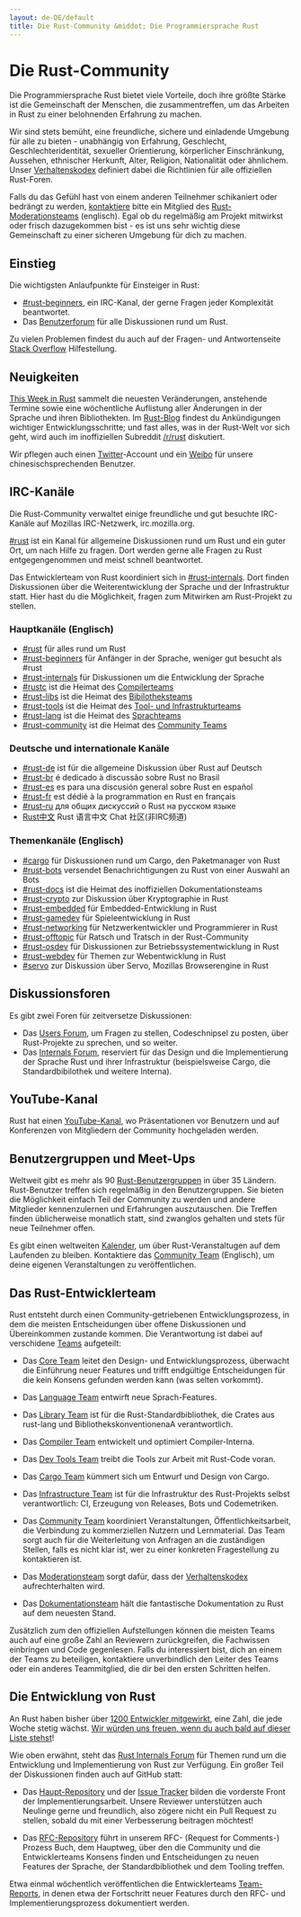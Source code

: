 ```yaml
---
layout: de-DE/default
title: Die Rust-Community &middot; Die Programmiersprache Rust
---
```


# Die Rust-Community

Die Programmiersprache Rust bietet viele Vorteile, doch ihre größte Stärke ist die Gemeinschaft der Menschen, die zusammentreffen, um das Arbeiten in Rust zu einer belohnenden Erfahrung zu machen.

Wir sind stets bemüht, eine freundliche, sichere und einladende Umgebung für alle zu bieten - unabhängig von Erfahrung, Geschlecht, Geschlechteridentität, sexueller Orientierung, körperlicher Einschränkung, Aussehen, ethnischer Herkunft, Alter, Religion, Nationalität oder ähnlichem. Unser [Verhaltenskodex][coc] definiert dabei die Richtlinien für alle offiziellen Rust-Foren.

Falls du das Gefühl hast von einem anderen Teilnehmer schikaniert oder bedrängt zu werden, [kontaktiere][mod_team_email] bitte ein Mitglied des [Rust-Moderationsteams][mod_team] (englisch). Egal ob du regelmäßig am Projekt mitwirkst oder frisch dazugekommen bist - es ist uns sehr wichtig diese Gemeinschaft zu einer sicheren Umgebung für dich zu machen.

[coc]: conduct.html
[mod_team_email]: mailto:rust-mods@rust-lang.org

## Einstieg

Die wichtigsten Anlaufpunkte für Einsteiger in Rust:

- [#rust-beginners][beginners_irc], ein IRC-Kanal, der gerne Fragen jeder Komplexität beantwortet.
- Das [Benutzerforum][users_forum] für alle Diskussionen rund um Rust. 

Zu vielen Problemen findest du auch auf der Fragen- und Antwortenseite [Stack Overflow][stack_overflow] Hilfestellung.

[stack_overflow]: https://stackoverflow.com/questions/tagged/rust

## Neuigkeiten

[This Week in Rust][twir] sammelt die neuesten Veränderungen, anstehende Termine sowie eine wöchentliche Auflistung aller Änderungen in der Sprache und ihren Bibliothekten. Im [Rust-Blog][rust_blog] findest du Ankündigungen wichtiger Entwicklungsschritte; und fast alles, was in der Rust-Welt vor sich geht, wird auch im inoffiziellen Subreddit [/r/rust][reddit] diskutiert.

Wir pflegen auch einen [Twitter][twitter]-Account und ein [Weibo][weibo] für unsere chinesischsprechenden Benutzer.

[twir]: https://this-week-in-rust.org/
[rust_blog]: http://blog.rust-lang.org/
[reddit]: https://www.reddit.com/r/rust
[reddit_coc]: https://www.reddit.com/r/rust/comments/2rvrzx/our_code_of_conduct_please_read/
[twitter]: https://twitter.com/rustlang
[weibo]: http://weibo.com/u/5616913483

## IRC-Kanäle

Die Rust-Community verwaltet einige freundliche und gut besuchte IRC-Kanäle auf Mozillas IRC-Netzwerk, irc.mozilla.org.

[#rust][rust_irc] ist ein Kanal für allgemeine Diskussionen rund um Rust und ein guter Ort, um nach Hilfe zu fragen. Dort werden gerne alle Fragen zu Rust entgegengenommen und meist schnell beantwortet.

Das Entwicklerteam von Rust koordiniert sich in [#rust-internals][internals_irc]. Dort finden Diskussionen über die Weiterentwicklung der Sprache und der Infrastruktur statt. Hier hast du die Möglichkeit, fragen zum Mitwirken am Rust-Projekt zu stellen.

### Hauptkanäle (Englisch)

- [#rust][rust_irc] für alles rund um Rust
- [#rust-beginners][beginners_irc] für Anfänger in der Sprache, weniger gut besucht als #rust
- [#rust-internals][internals_irc] für Diskussionen um die Entwicklung der Sprache
- [#rustc][rustc_irc] ist die Heimat des [Compilerteams][compiler_team]
- [#rust-libs][libs_irc] ist die Heimat des [Bibilotheksteams][library_team]
- [#rust-tools][tools_irc] ist die Heimat des [Tool- und Infrastrukturteams][dev_tools_team]
- [#rust-lang][lang_irc] ist die Heimat des [Sprachteams][language_team]
- [#rust-community][community_irc] ist die Heimat des [Community Teams][community_team]

### Deutsche und internationale Kanäle

- [#rust-de][de_irc] ist für die allgemeine Diskussion über Rust auf Deutsch
- [#rust-br][br_irc] é dedicado à discussão sobre Rust no Brasil
- [#rust-es][es_irc] es para una discusión general sobre Rust en español
- [#rust-fr][fr_irc] est dédié à la programmation en Rust en français
- [#rust-ru][ru_irc] для общих дискуссий о Rust на русском языке
- [Rust中文][cn_org] Rust 语言中文 Chat 社区(非IRC频道)

### Themenkanäle (Englisch)

- [#cargo][cargo_irc] für Diskussionen rund um Cargo, den Paketmanager von Rust
- [#rust-bots][bots_irc] versendet Benachrichtigungen zu Rust von einer Auswahl an Bots
- [#rust-docs][docs_irc] ist die Heimat des inoffiziellen Dokumentationsteams
- [#rust-crypto][crypto_irc] zur Diskussion über Kryptographie in Rust
- [#rust-embedded][embedded_irc] für Embedded-Entwicklung in Rust
- [#rust-gamedev][gamedev_irc] für Spieleentwicklung in Rust
- [#rust-networking][networking_irc] für Netzwerkentwickler und Programmierer in Rust
- [#rust-offtopic][offtopic_irc] für Ratsch und Tratsch in der Rust-Community
- [#rust-osdev][osdev_irc] für Diskussionen zur Betriebssystementwicklung in Rust
- [#rust-webdev][webdev_irc] für Themen zur Webentwicklung in Rust
- [#servo][servo_irc] zur Diskussion über Servo, Mozillas Browserengine in Rust

[IRC]: https://en.wikipedia.org/wiki/Internet_Relay_Chat
[beginners_irc]: https://chat.mibbit.com/?server=irc.mozilla.org&channel=%23rust-beginners
[bots_irc]: https://chat.mibbit.com/?server=irc.mozilla.org&channel=%23rust-bots
[br_irc]: https://chat.mibbit.com/?server=irc.mozilla.org&channel=%23rust-br
[cargo_irc]: https://chat.mibbit.com/?server=irc.mozilla.org&channel=%23cargo
[cn_org]: https://chat.rust-china.org/
[community_irc]: https://chat.mibbit.com/?server=irc.mozilla.org&channel=%23rust-community
[crypto_irc]: https://chat.mibbit.com/?server=irc.mozilla.org&channel=%23rust-crypto
[de_irc]: https://chat.mibbit.com/?server=irc.mozilla.org&channel=%23rust-de
[es_irc]: https://chat.mibbit.com/?server=irc.mozilla.org&channel=%23rust-es
[embedded_irc]: https://chat.mibbit.com/?server=irc.mozilla.org&channel=%23rust-embedded
[fr_irc]: https://chat.mibbit.com/?server=irc.mozilla.org&channel=%23rust-fr
[gamedev_irc]: https://chat.mibbit.com/?server=irc.mozilla.org&channel=%23rust-gamedev
[internals_irc]: https://chat.mibbit.com/?server=irc.mozilla.org&channel=%23rust-internals
[lang_irc]: https://chat.mibbit.com/?server=irc.mozilla.org&channel=%23rust-lang
[libs_irc]: https://chat.mibbit.com/?server=irc.mozilla.org&channel=%23rust-libs
[networking_irc]: https://chat.mibbit.com/?server=irc.mozilla.org&channel=%23rust-networking
[offtopic_irc]: https://chat.mibbit.com/?server=irc.mozilla.org&channel=%23rust-offtopic
[osdev_irc]: https://chat.mibbit.com/?server=irc.mozilla.org&channel=%23rust-osdev
[ru_irc]: https://chat.mibbit.com/?server=irc.mozilla.org&channel=%23rust-ru
[rust_irc]: https://chat.mibbit.com/?server=irc.mozilla.org&channel=%23rust
[rustc_irc]: https://chat.mibbit.com/?server=irc.mozilla.org&channel=%23rustc
[servo_irc]: https://chat.mibbit.com/?server=irc.mozilla.org&channel=%23servo
[tools_irc]: https://chat.mibbit.com/?server=irc.mozilla.org&channel=%23rust-tools
[webdev_irc]: https://chat.mibbit.com/?server=irc.mozilla.org&channel=%23rust-webdev
[docs_irc]: https://chat.mibbit.com/?server=irc.mozilla.org&channel=%23rust-docs

## Diskussionsforen

Es gibt zwei Foren für zeitversetze Diskussionen:

- Das [Users Forum][users_forum], um Fragen zu stellen, Codeschnipsel zu posten, über Rust-Projekte zu sprechen, und so weiter.
- Das [Internals Forum][internals_forum], reserviert für das Design und die Implementierung der Sprache Rust und ihrer Infrastruktur (beispielsweise Cargo, die Standardbibilothek und weitere Interna).

[users_forum]: https://users.rust-lang.org/
[internals_forum]: https://internals.rust-lang.org/

## YouTube-Kanal

Rust hat einen [YouTube-Kanal][youtube_channel], wo Präsentationen vor Benutzern und auf Konferenzen von Mitgliedern der Community hochgeladen werden.

[youtube_channel]: https://www.youtube.com/channel/UCaYhcUwRBNscFNUKTjgPFiA

## Benutzergruppen und Meet-Ups

Weltweit gibt es mehr als 90 [Rust-Benutzergruppen][user_group] in über 35 Ländern. Rust-Benutzer treffen sich regelmäßig in den Benutzergruppen. Sie bieten die Möglichkeit einfach Teil der Community zu werden und andere Mitglieder kennenzulernen und Erfahrungen auszutauschen. Die Treffen finden üblicherweise monatlich statt, sind zwanglos gehalten und stets für neue Teilnehmer offen.

Es gibt einen weltweiten [Kalender][calendar], um über Rust-Veranstaltugen auf dem Laufenden zu bleiben. Kontaktiere das [Community Team][community_team] (Englisch), um deine eigenen Veranstaltungen zu veröffentlichen.

[user_group]: ./user-groups.html
[calendar]: https://www.google.com/calendar/embed?src=apd9vmbc22egenmtu5l6c5jbfc@group.calendar.google.com

## Das Rust-Entwicklerteam

Rust entsteht durch einen Community-getriebenen Entwicklungsprozess, in dem die meisten Entscheidungen über offene Diskussionen und Übereinkommen zustande kommen. Die Verantwortung ist dabei auf verschidene [Teams][teams] aufgeteilt:

* Das [Core Team][core_team] leitet den Design- und Entwicklungsprozess, überwacht die Einführung neuer Features und trifft endgültige Entscheidungen für die kein Konsens gefunden werden kann (was selten vorkommt).

* Das [Language Team][language_team] entwirft neue Sprach-Features.

* Das [Library Team][library_team] ist für die Rust-Standardbibliothek, die Crates aus rust-lang und BibliothekskonventionenaA verantwortlich.

* Das [Compiler Team][compiler_team] entwickelt und optimiert Compiler-Interna.

* Das [Dev Tools Team][dev_tools_team] treibt die Tools zur Arbeit mit Rust-Code voran.

* Das [Cargo Team][cargo_team] kümmert sich um Entwurf und Design von Cargo.

* Das [Infrastructure Team][infra_team] ist für die Infrastruktur des Rust-Projekts selbst verantwortlich: CI, Erzeugung von Releases, Bots und Codemetriken.

* Das [Community Team][community_team] koordiniert Veranstaltungen, Öffentlichkeitsarbeit, die Verbindung zu kommerziellen Nutzern und Lernmaterial. Das Team sorgt auch für die Weiterleitung von Anfragen an die zuständigen Stellen, falls es nicht klar ist, wer zu einer konkreten Fragestellung zu kontaktieren ist.

* Das [Moderationsteam][mod_team] sorgt dafür, dass der [Verhaltenskodex][coc] aufrechterhalten wird.

* Das [Dokumentationsteam][doc_team] hält die fantastische Dokumentation zu Rust auf dem neuesten Stand.

Zusätzlich zum den offiziellen Aufstellungen können die meisten Teams auch auf eine große Zahl an Reviewern zurückgreifen, die Fachwissen einbringen und Code gegenlesen. Falls du interessiert bist, dich an einem der Teams zu beteiligen, 
kontaktiere unverbindlich den Leiter des Teams oder ein anderes Teammitglied, die dir bei den ersten Schritten helfen.

[teams]: team.html
[core_team]: team.html#Core-team
[language_team]: team.html#Language-design-team
[library_team]: team.html#Library-team
[compiler_team]: team.html#Compiler-team
[dev_tools_team]: team.html#Dev-tools-team
[cargo_team]: team.html#Cargo-team
[community_team]: team.html#Community-team
[mod_team]: team.html#Moderation-team
[doc_team]: team.html#Documentation-team
[infra_team]: team.html#Infrastructure-team

## Die Entwicklung von Rust

An Rust haben bisher über [1200 Entwickler mitgewirkt][authors], eine Zahl, die jede Woche stetig wächst. [Wir würden uns freuen, wenn du auch bald auf dieser Liste stehst][contribute]!

Wie oben erwähnt, steht das [Rust Internals Forum][internals_forum] für Themen rund um die Entwicklung und Implementierung von Rust zur Verfügung. Ein großer Teil der Diskussionen finden auch auf GitHub statt:

- Das [Haupt-Repository][github] und der [Issue Tracker][issue_tracking] bilden die vorderste Front der Implementierungsarbeit. Unsere Reviewer unterstützen auch Neulinge gerne und freundlich, also zögere nicht ein Pull Request zu stellen, sobald du mit einer Verbesserung beitragen möchtest! 

- Das [RFC-Repository][rfcs] führt in unserem RFC- (Request for Comments-) Prozess Buch, dem Hauptweg, über den die Community und die Entwicklerteams Konsens finden und Entscheidungen zu neuen Features der Sprache, der Standardbibliothek und dem Tooling treffen.

Etwa einmal wöchentlich veröffentlichen die Entwicklerteams [Team-Reports][team_reports], in denen etwa der Fortschritt neuer Features durch den RFC- und Implementierungsprozess dokumentiert werden.

[authors]: https://github.com/rust-lang/rust/blob/88397e092e01b6043b6f65772710dfe0e59056c5/AUTHORS.txt
[contribute]: contribute.html
[github]: https://github.com/rust-lang/rust
[rfcs]: https://github.com/rust-lang/rfcs
[team_reports]: https://github.com/rust-lang/subteams
[issue_tracking]: https://github.com/rust-lang/rust/issues
